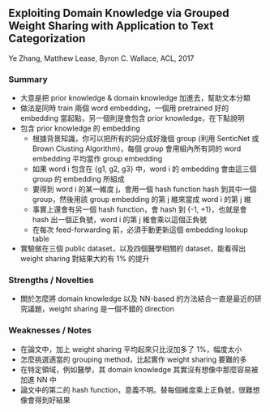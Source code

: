 ## Exploiting Domain Knowledge via Grouped Weight Sharing with Application to Text Categorization

Ye Zhang, Matthew Lease, Byron C. Wallace, ACL, 2017

### Summary
- 大意是把 prior knowledge & domain knowledge 加進去，幫助文本分類
- 做法是同時 train 兩個 word embedding，一個用 pretrained 好的 embedding 當起點，另一個則是會包含 prior knowledge，在下點說明
- 包含 prior knowledge 的 embedding
    - 根據背景知識，你可以把所有的詞分成好幾個 group (利用 SenticNet 或 Brown Clusting Algorithm)，每個 group 會用組內所有詞的 word embedding 平均當作 group embedding
    - 如果 word i 包含在 {g1, g2, g3} 中，word i 的 embedding 會由這三個 group 的 embedding 所組成
    - 要得到 word i 的某一維度 j，會用一個 hash function hash 到其中一個 group，然後用該 group embedding 的第 j 維來當成 word i 的第 j 維
    - 事實上還會有另一個 hash function，會 hash 到 {-1, +1}，也就是會 hash 出一個正負號，word i 的第 j 維會乘以這個正負號
    - 在每次 feed-forwarding 前，必須手動更新這個 embedding lookup table
- 實驗做在三個 public dataset，以及四個醫學相關的 dataset，能看得出 weight sharing 對結果大約有 1% 的提升

### Strengths / Novelties
- 關於怎麼將 domain knowledge 以及 NN-based 的方法結合一直是最近的研究議題，weight sharing 是一個不錯的 direction

### Weaknesses / Notes
- 在論文中，加上 weight sharing 平均起來只比沒加多了 1%，幅度太小
- 怎麼挑選適當的 grouping method，比起實作 weight sharing 要難的多
- 在特定領域，例如醫學，其 domain knowledge 其實沒有想像中那麼容易被加進 NN 中
- 論文中的第二的 hash function，意義不明。替每個維度乘上正負號，很難想像會得到好結果
